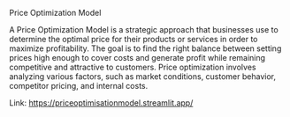 Price Optimization Model

A Price Optimization Model is a strategic approach that businesses use to determine the optimal price for their products or services in order to maximize profitability.
The goal is to find the right balance between setting prices high enough to cover costs and generate profit while remaining competitive and attractive to customers.
Price optimization involves analyzing various factors, such as market conditions, customer behavior, competitor pricing, and internal costs.

Link:
https://priceoptimisationmodel.streamlit.app/
